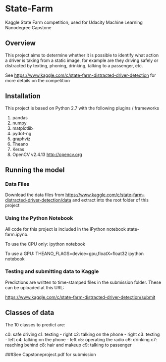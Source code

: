# State-Farm

Kaggle State Farm competition, used for Udacity Machine Learning Nanodegree Capstone

## Overview

This project aims to determine whether it is possible to identify what action a driver is taking from a static image, 
for example are they driving safely or distracted by texting, phoning, drinking, talking to a passenger, etc.

See https://www.kaggle.com/c/state-farm-distracted-driver-detection for more details on the competition

## Installation

This project is based on Python 2.7 with the following plugins / frameworks

1. pandas
1. numpy
1. matplotlib
1. pydot-ng
1. graphviz
1. Theano
1. Keras
1. OpenCV v2.4.13 http://opencv.org

## Running the model

### Data Files
Download the data files from 
https://www.kaggle.com/c/state-farm-distracted-driver-detection/data 
and extract into the root folder of this project


### Using the Python Notebook
All code for this project is included in the iPython notebook state-farm.ipynb. 

To use the CPU only:
ipython notebook

To use a GPU:
THEANO_FLAGS=device=gpu,floatX=float32 ipython notebook


### Testing and submitting data to Kaggle
Predictions are written to time-stamped files in the submission folder.  These can be uploaded 
at this URL:

https://www.kaggle.com/c/state-farm-distracted-driver-detection/submit


## Classes of data

The 10 classes to predict are:

c0: safe driving
c1: texting - right
c2: talking on the phone - right
c3: texting - left
c4: talking on the phone - left
c5: operating the radio
c6: drinking
c7: reaching behind
c8: hair and makeup
c9: talking to passenger

###See Capstoneproject.pdf for submission 
